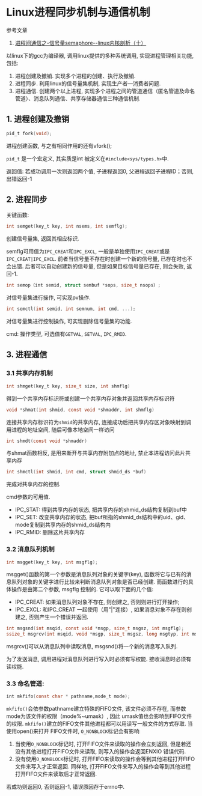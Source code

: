 # Linux进程同步机制与通信机制

参考文章

1. [进程间通信之-信号量semaphore--linux内核剖析（十）](https://kernel.blog.csdn.net/article/details/50994533)

以linux下的gcc为编译器, 调用linux提供的多种系统调用, 实现进程管理相关功能, 包括: 

1. 进程创建及撤销. 实现多个进程的创建、执行及撤销. 
2. 进程同步. 利用linux的信号量集机制, 实现生产者—消费者问题. 
3. 进程通信. 创建两个以上进程, 实现多个进程之间的管道通信（匿名管道及命名管道）、消息队列通信、共享存储器通信三种通信机制. 

## 1. 进程创建及撤销

```c
pid_t fork(void);
```

进程创建函数, 与之有相同作用的还有vfork();

`pid_t` 是一个宏定义, 其实质是int 被定义在`#include<sys/types.h>`中.

返回值:  若成功调用一次则返回两个值, 子进程返回0, 父进程返回子进程ID；否则, 出错返回-1

## 2. 进程同步

关键函数:

```c
int semget(key_t key, int nsems, int semflg);
```

创建信号量集, 返回其相应标识.

semflg可用值为`IPC_CREAT`和`IPC_EXCL`, 一般是单独使用`IPC_CREAT`或是`IPC_CREAT|IPC_EXCL`. 前者当信号量不存在时创建一个新的信号量, 已存在时也不会出错. 后者可以自动创建新的信号量, 但是如果目标信号量已存在, 则会失败, 返回-1.

```c
int semop（int semid, struct sembuf *sops, size_t nsops）;
```

对信号量集进行操作, 可实现pv操作.

```c
int semctl(int semid, int semnum, int cmd, ...);
```

对信号量集进行控制操作, 可实现删除信号量集的功能.

cmd: 操作类型, 可选值有`GETVAL`, `SETVAL`, `IPC_RMID`.

## 3. 进程通信

### 3.1 共享内存机制

```c
int shmget(key_t key, size_t size, int shmflg)
```

得到一个共享内存标识符或创建一个共享内存对象并返回共享内存标识符

```c
void *shmat(int shmid, const void *shmaddr, int shmflg)
```

连接共享内存标识符为`shmid`的共享内存, 连接成功后把共享内存区对象映射到调用进程的地址空间, 随后可像本地空间一样访问

```c
int shmdt(const void *shmaddr)
```

与shmat函数相反, 是用来断开与共享内存附加点的地址, 禁止本进程访问此片共享内存

```c
int shmctl(int shmid, int cmd, struct shmid_ds *buf)
```

完成对共享内存的控制.

cmd参数的可用值.

- IPC_STAT: 得到共享内存的状态, 把共享内存的shmid_ds结构复制到buf中
- IPC_SET: 改变共享内存的状态, 把buf所指的shmid_ds结构中的uid、gid、mode复制到共享内存的shmid_ds结构内
- IPC_RMID: 删除这片共享内存

### 3.2 消息队列机制

```c
int msgget(key_t key, int msgflg);
```

msgget()函数的第一个参数是消息队列对象的关键字(key), 函数将它与已有的消息队列对象的关键字进行比较来判断消息队列对象是否已经创建. 而函数进行的具体操作是由第二个参数, msgflg 控制的. 它可以取下面的几个值: 

- IPC_CREAT: 如果消息队列对象不存在, 则创建之, 否则则进行打开操作;
- IPC_EXCL: 和IPC_CREAT 一起使用（用"|"连接）, 如果消息对象不存在则创建之, 否则产生一个错误并返回. 

```c
int msgsnd(int msqid, const void *msgp, size_t msgsz, int msgflg);
ssize_t msgrcv(int msqid, void *msgp, size_t msgsz, long msgtyp, int msgflg);
```

msgrcv()可以从消息队列中读取消息, msgsnd()将一个新的消息写入队列. 

为了发送消息, 调用进程对消息队列进行写入时必须有写权能. 接收消息时必须有读权能. 

### 3.3 命名管道:

```c
int mkfifo(const char * pathname,mode_t mode);
```

`mkfifo()`会依参数pathname建立特殊的FIFO文件, 该文件必须不存在, 而参数mode为该文件的权限（mode%~umask）, 因此 umask值也会影响到FIFO文件的权限. `mkfifo()`建立的FIFO文件其他进程都可以用读写一般文件的方式存取. 当使用open()来打开 FIFO文件时, `O_NONBLOCK`标记会有影响

1. 当使用`O_NONBLOCK`标记时, 打开FIFO文件来读取的操作会立刻返回, 但是若还没有其他进程打开FIFO文件来读取, 则写入的操作会返回ENXIO 错误代码. 
2. 没有使用`O_NONBLOCK`标记时, 打开FIFO来读取的操作会等到其他进程打开FIFO文件来写入才正常返回. 同样地, 打开FIFO文件来写入的操作会等到其他进程打开FIFO文件来读取后才正常返回. 

若成功则返回0, 否则返回-1, 错误原因存于errno中. 
